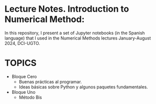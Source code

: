 # Lecture Notes. Introduction to Numerical Method:
In this repository, I present a set of Jupyter notebooks (in the Spanish language) that I used in the Numerical Methods lectures   January-August 2024, DCI-UGTO.


# TOPICS
- Bloque Cero
    - Buenas prácticas al programar.
	- Ideas básicas sobre Python y algunos paquetes fundamentales.
- Bloque Uno
    - Método Bis